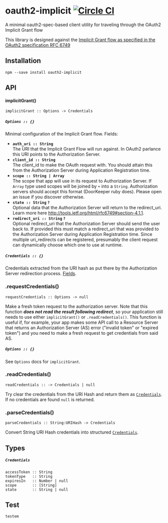 # oauth2-implicit [![Circle CI](https://circleci.com/gh/jasonkuhrt/oauth2-implicit.svg?style=svg)](https://circleci.com/gh/jasonkuhrt/oauth2-implicit)
A minimal oauth2-spec-based client utility for traveling through the OAuth2 Implicit Grant flow

This library is designed against the [Implicit Grant flow as specified in the OAuth2 specification RFC 6749](http://tools.ietf.org/html/rfc6749#section-4.2)



## Installation

    npm --save install oauth2-implicit



## API

#### implicitGrant()

    implicitGrant :: Options -> Credentials

##### `Options :: {}`
Minimal configuration of the Implicit Grant flow. Fields:
  - **`auth_uri :: String`**  
  The URI that the Implicit Grant Flow will run against. In OAuth2 parlance this URI points to the Authorization Server.
  - **`client_id :: String`**  
  The client_id to make the OAuth request with. You should attain this from the Authorization Server during Application Registration time.
  - **`scope :: String | Array`**  
  The scope that app will use in its request to Authorization Server. If `Array` type used scopes will be joined by `+` into a `String`. Authorization servers should accept this format (DoorKeeper ruby does). Please open an issue if you discover otherwise.
  - **`state :: String` `?`**  
  Optional data that the Authorization Server will return to the redirect_uri. Learn more here http://tools.ietf.org/html/rfc6749#section-4.1.1.
  - **`redirect_uri :: String`  `?`**  
  Optional redirect_uri that the Authorization Server should send the user back to. If provided this must match a redirect_uri that was provided to the Authorization Server during Application Registration time. Since multiple uri_redirects can be registered, presumably the client request can dynamically choose which one to use at runtime.

##### `Credentials :: {}`
Credentials extracted from the URI hash as put there by the Authorization Server redirection process. [Fields](#credentials).


### .requestCredentials()

    requestCredentials :: Options -> null

Make a fresh token request to the authorization server. Note that this function ***does not read the result following redirect***, so your application still needs to use either `implicitGrant()` or `.readCredentials()`. This function is useful if, for example, your app makes some API call to a Resource Server that returns an Authorization Server (AS) error ("invalid token" or "expired token") and you need to make a fresh request to get credentials from said AS.

##### `Options :: {}`
  See `Options` docs for `implicitGrant`.



### .readCredentials()

    readCredentials :: -> Credentials | null

Try clear the credentials from the URI Hash and return them as [`Credentials`](#credentials). If no credentials are found `null` is returned.


### .parseCredentials()

    parseCredentials :: String:URIHash -> Credentials

Convert String URI Hash credentials into structured [`Credentials`](#credentials).




## Types

##### `Credentials`

    accessToken :: String
    tokenType   :: String
    expiresIn   :: Number | null
    scope       :: [String]
    state       :: String | null



## Test

    testem
